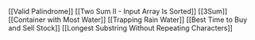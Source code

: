 [[Valid Palindrome]]
[[Two Sum II - Input Array Is Sorted]]
[[3Sum]]
[[Container with Most Water]]
[[Trapping Rain Water]]
[[Best Time to Buy and Sell Stock]]
[[Longest Substring Without Repeating Characters]]